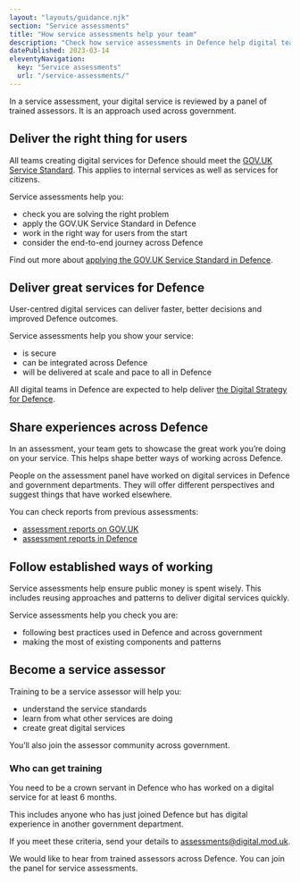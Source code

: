 ```yaml
---
layout: "layouts/guidance.njk"
section: "Service assessments"
title: "How service assessments help your team"
description: "Check how service assessments in Defence help digital teams and users."
datePublished: 2023-03-14
eleventyNavigation:
  key: "Service assessments"
  url: "/service-assessments/"
---
```


In a service assessment, your digital service is reviewed by a panel of trained assessors. It is an approach used across government.

## Deliver the right thing for users 

All teams creating digital services for Defence should meet the [GOV.UK Service Standard](https://www.gov.uk/service-manual/service-standard). This applies to internal services as well as services for citizens. 

Service assessments help you: 

- check you are solving the right problem 
- apply the GOV.UK Service Standard in Defence
- work in the right way for users from the start
- consider the end-to-end journey across Defence

Find out more about [applying the GOV.UK Service Standard in Defence](https://servicemanual.digital.mod.uk/meet-the-standard/).

## Deliver great services for Defence

User-centred digital services can deliver faster, better decisions and improved Defence outcomes. 

Service assessments help you show your service:

- is secure 
- can be integrated across Defence 
- will be delivered at scale and pace to all in Defence

All digital teams in Defence are expected to help deliver [the Digital Strategy for Defence](https://assets.publishing.service.gov.uk/government/uploads/system/uploads/attachment_data/file/990114/20210421_-_MOD_Digital_Strategy_-_Update_-_Final.pdf). 

## Share experiences across Defence

In an assessment, your team gets to showcase the great work you’re doing on your service. This helps shape better ways of working across Defence.

People on the assessment panel have worked on digital services in Defence and  government departments. They will offer different perspectives and suggest things that have worked elsewhere.

You can check reports from previous assessments: 

- [assessment reports on GOV.UK](/service-assessments/service-assessment-reports)
- [assessment reports in Defence](https://www.gov.uk/service-standard-reports)

## Follow established ways of working 

Service assessments help ensure public money is spent wisely. This includes reusing approaches and patterns to deliver digital services quickly.

Service assessments help you check you are:

- following best practices used in Defence and across government  
- making the most of existing components and patterns

## Become a service assessor

Training to be a service assessor will help you: 

- understand the service standards
- learn from what other services are doing
- create great digital services

You’ll also join the assessor community across government. 

### Who can get training

You need to be a crown servant in Defence who has worked on a digital service for at least 6 months. 

This includes anyone who has just joined Defence but has digital experience in another government department. 

If you meet these criteria, send your details to [assessments@digital.mod.uk](mailto:assessments@digital.mod.uk?subject=Service%20assessor%20training). 

We would like to hear from trained assessors across Defence. You can join the panel for service assessments.
